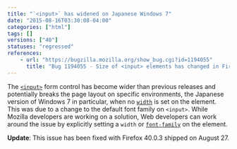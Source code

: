 ```yaml
---
title: "`<input>` has widened on Japanese Windows 7"
date: "2015-08-16T03:30:08-04:00"
categories: ["html"]
tags: []
versions: ["40"]
statuses: "regressed"
references:
    - url: "https://bugzilla.mozilla.org/show_bug.cgi?id=1194055"
      title: "Bug 1194055 - Size of <input> elements has changed in Firefox 40"
---
```

The [`<input>`](https://developer.mozilla.org/docs/Web/HTML/Element/input) form control has become wider than previous releases and potentially breaks the page layout on specific environments, the Japanese version of Windows 7 in particular, when no [`width`](https://developer.mozilla.org/docs/Web/CSS/width) is set on the element. This was due to a change to the default font family on `<input>`. While Mozilla developers are working on a solution, Web developers can work around the issue by explicitly setting a `width` or [`font-family`](https://developer.mozilla.org/docs/Web/CSS/font-family) on the element.

**Update**: This issue has been fixed with Firefox 40.0.3 shipped on <time datetime="2015-08-27">August 27</time>.
